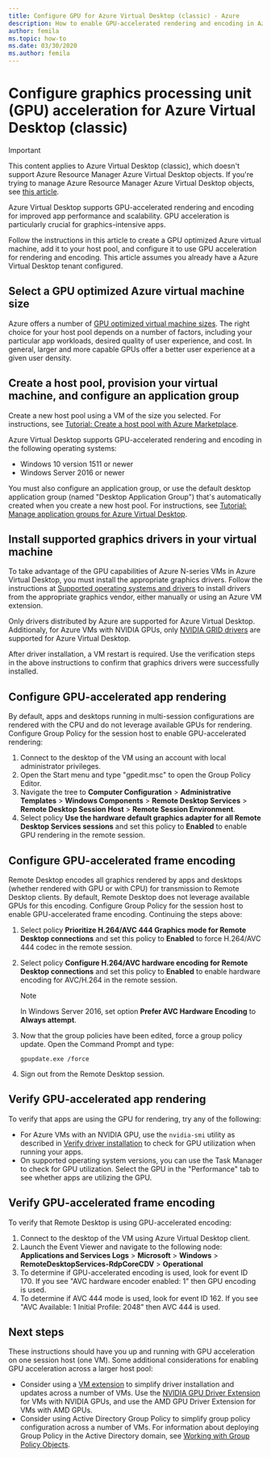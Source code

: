 ```yaml
---
title: Configure GPU for Azure Virtual Desktop (classic) - Azure
description: How to enable GPU-accelerated rendering and encoding in Azure Virtual Desktop (classic).
author: femila
ms.topic: how-to
ms.date: 03/30/2020
ms.author: femila
---
```


# Configure graphics processing unit (GPU) acceleration for Azure Virtual Desktop (classic)

>[!IMPORTANT]
>This content applies to Azure Virtual Desktop (classic), which doesn't support Azure Resource Manager Azure Virtual Desktop objects. If you're trying to manage Azure Resource Manager Azure Virtual Desktop objects, see [this article](../configure-vm-gpu.md).

Azure Virtual Desktop supports GPU-accelerated rendering and encoding for improved app performance and scalability. GPU acceleration is particularly crucial for graphics-intensive apps.

Follow the instructions in this article to create a GPU optimized Azure virtual machine, add it to your host pool, and configure it to use GPU acceleration for rendering and encoding. This article assumes you already have a Azure Virtual Desktop tenant configured.

## Select a GPU optimized Azure virtual machine size

Azure offers a number of [GPU optimized virtual machine sizes](../../virtual-machines/sizes-gpu.md). The right choice for your host pool depends on a number of factors, including your particular app workloads, desired quality of user experience, and cost. In general, larger and more capable GPUs offer a better user experience at a given user density.

## Create a host pool, provision your virtual machine, and configure an application group

Create a new host pool using a VM of the size you selected. For instructions, see [Tutorial: Create a host pool with Azure Marketplace](../create-host-pools-azure-marketplace.md).

Azure Virtual Desktop supports GPU-accelerated rendering and encoding in the following operating systems:

* Windows 10 version 1511 or newer
* Windows Server 2016 or newer

You must also configure an application group, or use the default desktop application group (named "Desktop Application Group") that's automatically created when you create a new host pool. For instructions, see [Tutorial: Manage application groups for Azure Virtual Desktop](../manage-app-groups.md).

## Install supported graphics drivers in your virtual machine

To take advantage of the GPU capabilities of Azure N-series VMs in Azure Virtual Desktop, you must install the appropriate graphics drivers. Follow the instructions at [Supported operating systems and drivers](../../virtual-machines/sizes-gpu.md#supported-operating-systems-and-drivers) to install drivers from the appropriate graphics vendor, either manually or using an Azure VM extension.

Only drivers distributed by Azure are supported for Azure Virtual Desktop. Additionaly, for Azure VMs with NVIDIA GPUs, only [NVIDIA GRID drivers](../../virtual-machines/windows/n-series-driver-setup.md#nvidia-grid-drivers) are supported for Azure Virtual Desktop.

After driver installation, a VM restart is required. Use the verification steps in the above instructions to confirm that graphics drivers were successfully installed.

## Configure GPU-accelerated app rendering

By default, apps and desktops running in multi-session configurations are rendered with the CPU and do not leverage available GPUs for rendering. Configure Group Policy for the session host to enable GPU-accelerated rendering:

1. Connect to the desktop of the VM using an account with local administrator privileges.
2. Open the Start menu and type "gpedit.msc" to open the Group Policy Editor.
3. Navigate the tree to **Computer Configuration** > **Administrative Templates** > **Windows Components** > **Remote Desktop Services** > **Remote Desktop Session Host** > **Remote Session Environment**.
4. Select policy **Use the hardware default graphics adapter for all Remote Desktop Services sessions** and set this policy to **Enabled** to enable GPU rendering in the remote session.

## Configure GPU-accelerated frame encoding

Remote Desktop encodes all graphics rendered by apps and desktops (whether rendered with GPU or with CPU) for transmission to Remote Desktop clients. By default, Remote Desktop does not leverage available GPUs for this encoding. Configure Group Policy for the session host to enable GPU-accelerated frame encoding. Continuing the steps above:

1. Select policy **Prioritize H.264/AVC 444 Graphics mode for Remote Desktop connections** and set this policy to **Enabled** to force H.264/AVC 444 codec in the remote session.
2. Select policy **Configure H.264/AVC hardware encoding for Remote Desktop connections** and set this policy to **Enabled** to enable hardware encoding for AVC/H.264 in the remote session.

    >[!NOTE]
    >In Windows Server 2016, set option **Prefer AVC Hardware Encoding** to **Always attempt**.

3. Now that the group policies have been edited, force a group policy update. Open the Command Prompt and type:

    ```batch
    gpupdate.exe /force
    ```

4. Sign out from the Remote Desktop session.

## Verify GPU-accelerated app rendering

To verify that apps are using the GPU for rendering, try any of the following:

* For Azure VMs with an NVIDIA GPU, use the `nvidia-smi` utility as described in [Verify driver installation](../../virtual-machines/windows/n-series-driver-setup.md#verify-driver-installation) to check for GPU utilization when running your apps.
* On supported operating system versions, you can use the Task Manager to check for GPU utilization. Select the GPU in the "Performance" tab to see whether apps are utilizing the GPU.

## Verify GPU-accelerated frame encoding

To verify that Remote Desktop is using GPU-accelerated encoding:

1. Connect to the desktop of the VM using Azure Virtual Desktop client.
2. Launch the Event Viewer and navigate to the following node: **Applications and Services Logs** > **Microsoft** > **Windows** > **RemoteDesktopServices-RdpCoreCDV** > **Operational**
3. To determine if GPU-accelerated encoding is used, look for event ID 170. If you see "AVC hardware encoder enabled: 1" then GPU encoding is used.
4. To determine if AVC 444 mode is used, look for event ID 162. If you see "AVC Available: 1 Initial Profile: 2048" then AVC 444 is used.

## Next steps

These instructions should have you up and running with GPU acceleration on one session host (one VM). Some additional considerations for enabling GPU acceleration across a larger host pool:

* Consider using a [VM extension](../../virtual-machines/extensions/overview.md) to simplify driver installation and updates across a number of VMs. Use the [NVIDIA GPU Driver Extension](../../virtual-machines/extensions/hpccompute-gpu-windows.md) for VMs with NVIDIA GPUs, and use the AMD GPU Driver Extension for VMs with AMD GPUs.
* Consider using Active Directory Group Policy to simplify group policy configuration across a number of VMs. For information about deploying Group Policy in the Active Directory domain, see [Working with Group Policy Objects](/previous-versions/windows/it-pro/windows-server-2008-R2-and-2008/cc731212(v=ws.11)).